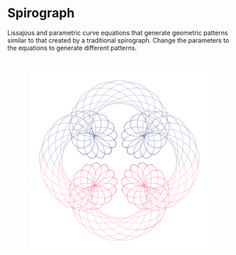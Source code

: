 Spirograph
==========

Lissajous and parametric curve equations that generate geometric patterns similar to that created by a traditional spirograph.
Change the parameters to the equations to generate different patterns.

<br/>
<p align="center">
  <img src="Spirograph/images/screenShot.png" width="400px"/>
</p>

